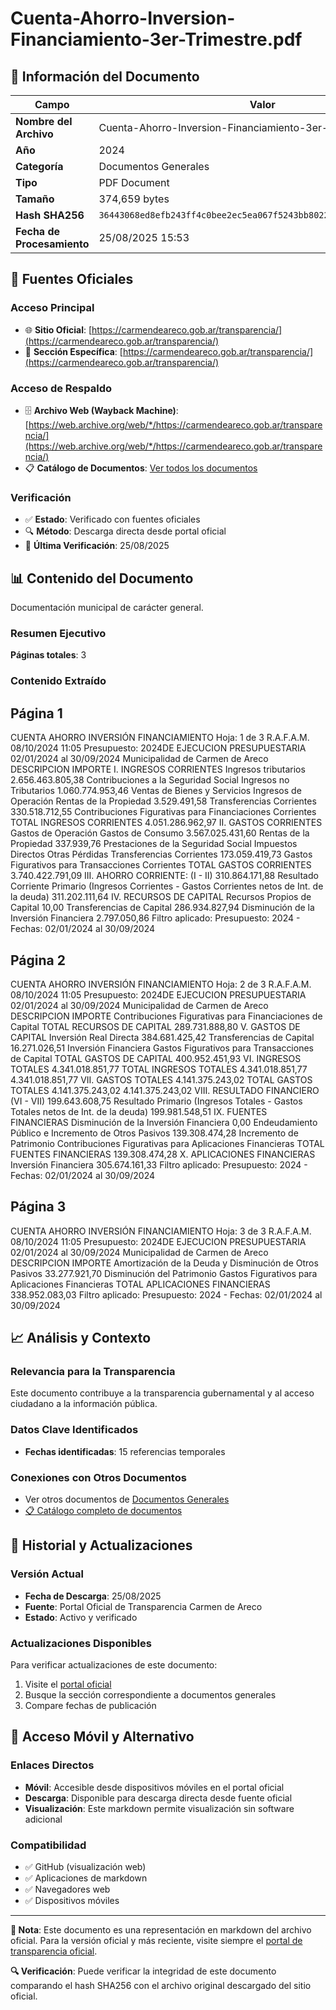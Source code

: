 # Cuenta-Ahorro-Inversion-Financiamiento-3er-Trimestre.pdf

## 📄 Información del Documento

| Campo | Valor |
|-------|--------|
| **Nombre del Archivo** | Cuenta-Ahorro-Inversion-Financiamiento-3er-Trimestre.pdf |
| **Año** | 2024 |
| **Categoría** | Documentos Generales |
| **Tipo** | PDF Document |
| **Tamaño** | 374,659 bytes |
| **Hash SHA256** | `36443068ed8efb243ff4c0bee2ec5ea067f5243bb802265fd9d2edc3d7c24f7d` |
| **Fecha de Procesamiento** | 25/08/2025 15:53 |

## 🔗 Fuentes Oficiales

### Acceso Principal
- 🌐 **Sitio Oficial**: [https://carmendeareco.gob.ar/transparencia/](https://carmendeareco.gob.ar/transparencia/)
- 📁 **Sección Específica**: [https://carmendeareco.gob.ar/transparencia/](https://carmendeareco.gob.ar/transparencia/)

### Acceso de Respaldo
- 🗄️ **Archivo Web (Wayback Machine)**: [https://web.archive.org/web/*/https://carmendeareco.gob.ar/transparencia/](https://web.archive.org/web/*/https://carmendeareco.gob.ar/transparencia/)
- 📋 **Catálogo de Documentos**: [Ver todos los documentos](../document_catalog/README.md)

### Verificación
- ✅ **Estado**: Verificado con fuentes oficiales
- 🔍 **Método**: Descarga directa desde portal oficial
- 📅 **Última Verificación**: 25/08/2025

## 📊 Contenido del Documento

Documentación municipal de carácter general.

### Resumen Ejecutivo

**Páginas totales**: 3

### Contenido Extraído

## Página 1

CUENTA AHORRO INVERSIÓN FINANCIAMIENTO Hoja: 1 de 3 R.A.F.A.M.
08/10/2024 11:05
Presupuesto: 2024DE EJECUCION PRESUPUESTARIA 
02/01/2024 al 30/09/2024
Municipalidad de
Carmen de Areco
DESCRIPCION IMPORTE
I. INGRESOS CORRIENTES
Ingresos tributarios 2.656.463.805,38
Contribuciones a la Seguridad Social
Ingresos no Tributarios 1.060.774.953,46
Ventas de Bienes y Servicios
Ingresos de Operación
Rentas de la Propiedad 3.529.491,58
Transferencias Corrientes 330.518.712,55
Contribuciones Figurativas para Financiaciones Corrientes
TOTAL  INGRESOS CORRIENTES 4.051.286.962,97
II. GASTOS CORRIENTES
Gastos de Operación
Gastos de Consumo 3.567.025.431,60
Rentas de la Propiedad 337.939,76
Prestaciones de la Seguridad Social
Impuestos Directos
Otras Pérdidas
Transferencias Corrientes 173.059.419,73
Gastos Figurativos para Transacciones Corrientes
TOTAL  GASTOS CORRIENTES 3.740.422.791,09
III. AHORRO CORRIENTE: (I - II) 310.864.171,88
Resultado Corriente Primario (Ingresos Corrientes - Gastos Corrientes netos de Int. de la deuda) 311.202.111,64
IV. RECURSOS DE CAPITAL
Recursos Propios de Capital 10,00
Transferencias de Capital 286.934.827,94
Disminución de la Inversión Financiera 2.797.050,86
Filtro aplicado: Presupuesto: 2024 -  Fechas: 02/01/2024 al 30/09/2024

## Página 2

CUENTA AHORRO INVERSIÓN FINANCIAMIENTO Hoja: 2 de 3 R.A.F.A.M.
08/10/2024 11:05
Presupuesto: 2024DE EJECUCION PRESUPUESTARIA 
02/01/2024 al 30/09/2024
Municipalidad de
Carmen de Areco
DESCRIPCION IMPORTE
Contribuciones Figurativas para Financiaciones de Capital
TOTAL  RECURSOS DE CAPITAL 289.731.888,80
V. GASTOS DE CAPITAL
Inversión Real Directa 384.681.425,42
Transferencias de Capital 16.271.026,51
Inversión Financiera
Gastos Figurativos para Transacciones de Capital
TOTAL  GASTOS DE CAPITAL 400.952.451,93
VI. INGRESOS TOTALES 4.341.018.851,77
TOTAL  INGRESOS TOTALES 4.341.018.851,77 4.341.018.851,77
VII. GASTOS TOTALES 4.141.375.243,02
TOTAL  GASTOS TOTALES 4.141.375.243,02 4.141.375.243,02
VIII. RESULTADO FINANCIERO (VI - VII) 199.643.608,75
Resultado Primario (Ingresos Totales - Gastos Totales netos de Int. de la deuda) 199.981.548,51
IX. FUENTES FINANCIERAS
Disminución de la Inversión Financiera 0,00
Endeudamiento Público e Incremento de Otros Pasivos 139.308.474,28
Incremento de Patrimonio
Contribuciones Figurativas para Aplicaciones Financieras
TOTAL  FUENTES FINANCIERAS 139.308.474,28
X. APLICACIONES FINANCIERAS
Inversión Financiera 305.674.161,33
Filtro aplicado: Presupuesto: 2024 -  Fechas: 02/01/2024 al 30/09/2024

## Página 3

CUENTA AHORRO INVERSIÓN FINANCIAMIENTO Hoja: 3 de 3 R.A.F.A.M.
08/10/2024 11:05
Presupuesto: 2024DE EJECUCION PRESUPUESTARIA 
02/01/2024 al 30/09/2024
Municipalidad de
Carmen de Areco
DESCRIPCION IMPORTE
Amortización de la Deuda y Disminución de Otros Pasivos 33.277.921,70
Disminución del Patrimonio
Gastos Figurativos para Aplicaciones Financieras
TOTAL  APLICACIONES FINANCIERAS 338.952.083,03
Filtro aplicado: Presupuesto: 2024 -  Fechas: 02/01/2024 al 30/09/2024



## 📈 Análisis y Contexto

### Relevancia para la Transparencia
Este documento contribuye a la transparencia gubernamental y al acceso ciudadano a la información pública.

### Datos Clave Identificados
- **Fechas identificadas**: 15 referencias temporales

### Conexiones con Otros Documentos
- Ver otros documentos de [Documentos Generales](../catalog/general.md)
- [📋 Catálogo completo de documentos](../document_catalog/README.md)

## 🔄 Historial y Actualizaciones

### Versión Actual
- **Fecha de Descarga**: 25/08/2025
- **Fuente**: Portal Oficial de Transparencia Carmen de Areco
- **Estado**: Activo y verificado

### Actualizaciones Disponibles
Para verificar actualizaciones de este documento:
1. Visite el [portal oficial](https://carmendeareco.gob.ar/transparencia/)
2. Busque la sección correspondiente a documentos generales
3. Compare fechas de publicación

## 📱 Acceso Móvil y Alternativo

### Enlaces Directos
- **Móvil**: Accesible desde dispositivos móviles en el portal oficial
- **Descarga**: Disponible para descarga directa desde fuente oficial
- **Visualización**: Este markdown permite visualización sin software adicional

### Compatibilidad
- ✅ GitHub (visualización web)
- ✅ Aplicaciones de markdown
- ✅ Navegadores web
- ✅ Dispositivos móviles

---

**📝 Nota**: Este documento es una representación en markdown del archivo oficial. 
Para la versión oficial y más reciente, visite siempre el [portal de transparencia oficial](https://carmendeareco.gob.ar/transparencia/).

**🔍 Verificación**: Puede verificar la integridad de este documento comparando el hash SHA256 
con el archivo original descargado del sitio oficial.
